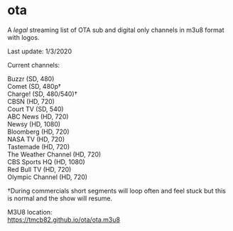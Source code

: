 # ota
A *legal* streaming list of OTA sub and digital only channels in m3u8 format with logos.

Last update: 1/3/2020

Current channels:

Buzzr (SD, 480)<br>
Comet (SD, 480p†<br>
Charge! (SD, 480/540)†<br>
CBSN (HD, 720)<br>
Court TV (SD, 540)<br>
ABC News (HD, 720)<br>
Newsy (HD, 1080)<br>
Bloomberg (HD, 720)<br>
NASA TV (HD, 720)<br>
Tastemade (HD, 720)<br>
The Weather Channel (HD, 720)<br>
CBS Sports HQ (HD, 1080)<br>
Red Bull TV (HD, 720)<br>
Olympic Channel (HD, 720)<br>

†During commercials short segments will loop often and feel stuck but this is normal and the show will resume.


M3U8 location:<br>
https://tmcb82.github.io/ota/ota.m3u8

